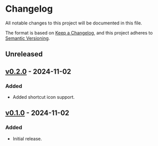 # Changelog

All notable changes to this project will be documented in this file.

The format is based on [Keep a Changelog], and this project adheres to [Semantic
Versioning].

[keep a changelog]: https://keepachangelog.com/en/1.0.0/
[semantic versioning]: https://semver.org/spec/v2.0.0.html

## Unreleased

## [v0.2.0] - 2024-11-02

[v0.2.0]: https://github.com/iconduit/webmanifest-loader/releases/tag/v0.2.0

### Added

- Added shortcut icon support.

## [v0.1.0] - 2024-11-02

[v0.1.0]: https://github.com/iconduit/webmanifest-loader/releases/tag/v0.1.0

### Added

- Initial release.
